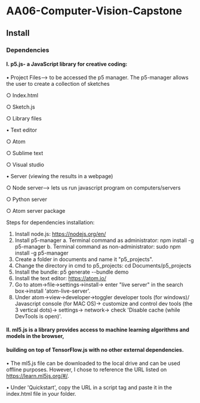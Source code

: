 # AA06-Computer-Vision-Capstone

## Install

### Dependencies
#### I. p5.js- a JavaScript library for creative coding:

• Project Files--> to be accessed the p5 manager. The p5-manager allows the user to 
create a collection of sketches
	
○ Index.html

○ Sketch.js

○ Library files
	

• Text editor
	
○ Atom
	
○ Sublime text

○ Visual studio


• Server (viewing the results in a webpage)

○ Node server--> lets us run javascript program on computers/servers

○ Python server

○ Atom server package
		
Steps for dependencies installation:
1. Install node.js: https://nodejs.org/en/
2. Install p5-manager
	a. Terminal command as administrator: npm install -g p5-manager
	b. Terminal command as non-administrator: sudo npm install -g p5-manager
3. Create a folder in documents and name it "p5_projects".
4. Change the directory in cmd to p5_projects: cd Documents/p5_projects
5. Install the bundle: p5 generate --bundle demo
6. Install the text editor: https://atom.io/
7. Go to atom->file->settings->install->
enter "live server" in the search box->install 'atom-live-server'.
8. Under atom->view->developer->toggler developer tools (for windows)/
Javascript console (for MAC OS)->
customize and control dev tools (the 3 vertical dots)-> settings-> network-> 
check 'Disable cache (while DevTools is open)'. 

#### II. ml5.js is a library provides access to machine learning algorithms and models in the browser, 
#### building on top of TensorFlow.js with no other external dependencies.
• The ml5.js file can be downloaded to the local drive and can be used offline purposes. 
However, I chose to reference the URL listed on https://learn.ml5js.org/#/. 

• Under 'Quickstart', copy the URL in a script tag and paste it in the index.html file in your folder. 
